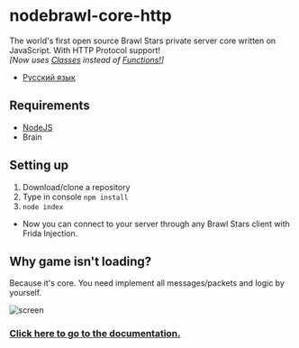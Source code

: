 # nodebrawl-core-http
The world's first open source Brawl Stars private server core written on JavaScript. With HTTP Protocol support! <br>
*[Now uses <a href="https://developer.mozilla.org/en-US/docs/Web/JavaScript/Reference/Classes">Classes</a> instead of <a href="https://developer.mozilla.org/en-US/docs/Web/JavaScript/Reference/Functions">Functions!</a>]*

* [Русский язык](/README-ru.md)

## Requirements
* [NodeJS](https://nodejs.org/)
* Brain

## Setting up
1. Download/clone a repository
2. Type in console `npm install`
3. `node index`

* Now you can connect to your server through any Brawl Stars client with Frida Injection.

## Why game isn't loading?
Because it's core. You need implement all messages/packets and logic by yourself.

![screen](/Screens/console.png)

### [Click here to go to the documentation.](./docs/docs-en.md)